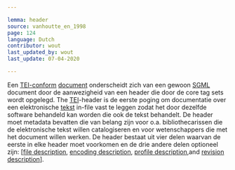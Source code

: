 ```yaml
---

lemma: header
source: vanhoutte_en_1998
page: 124
language: Dutch
contributor: wout
last_updated_by: wout
last_update: 07-04-2020

---
```


Een [TEI-conform](TEIConformant) [document](document.html) onderscheidt zich van een gewoon [SGML](SGML.html) document door de aanwezigheid van een header die door de core tag sets wordt opgelegd. The [TEI](TEI.html)-header is de eerste poging om documentatie over een elektronische [tekst](text.html) in-file vast te leggen zodat het door dezelfde software behandeld kan worden die ook de tekst behandelt. De header moet metadata bevatten die van belang zijn voor o.a. bibliothecarissen die de elektronische tekst willen catalogiseren en voor wetenschappers die met het document willen werken. De header bestaat uit vier delen waarvan de eerste in elke header moet voorkomen en de drie andere delen optioneel zijn: [[file description](fileDescription.html), [encoding description](encodingDescription.html), [profile description](profileDescription.html),and [revision description](revisionDescription.html)].
